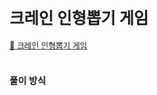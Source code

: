 # 크레인 인형뽑기 게임
[:link: 크레인 인형뽑기 게임](https://programmers.co.kr/learn/courses/30/lessons/64061)  
<br>

### 풀이 방식

```java

```




